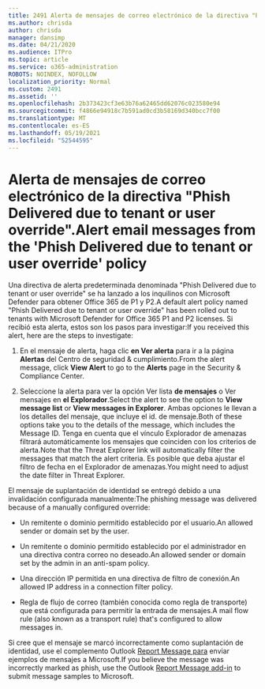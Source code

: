 ```yaml
---
title: 2491 Alerta de mensajes de correo electrónico de la directiva "Phish Delivered due to tenant or user override"
ms.author: chrisda
author: chrisda
manager: dansimp
ms.date: 04/21/2020
ms.audience: ITPro
ms.topic: article
ms.service: o365-administration
ROBOTS: NOINDEX, NOFOLLOW
localization_priority: Normal
ms.custom: 2491
ms.assetid: ''
ms.openlocfilehash: 2b373423cf3e63b76a62465dd62076c023580e94
ms.sourcegitcommit: f4866e94918c7b591ad0cd3b58169d340bcc7f00
ms.translationtype: MT
ms.contentlocale: es-ES
ms.lasthandoff: 05/19/2021
ms.locfileid: "52544595"
---
```

# <a name="alert-email-messages-from-the-phish-delivered-due-to-tenant-or-user-override-policy"></a><span data-ttu-id="67485-102">Alerta de mensajes de correo electrónico de la directiva "Phish Delivered due to tenant or user override".</span><span class="sxs-lookup"><span data-stu-id="67485-102">Alert email messages from the 'Phish Delivered due to tenant or user override' policy</span></span>

<span data-ttu-id="67485-103">Una directiva de alerta predeterminada denominada "Phish Delivered due to tenant or user override" se ha lanzado a los inquilinos con Microsoft Defender para obtener Office 365 de P1 y P2.</span><span class="sxs-lookup"><span data-stu-id="67485-103">A default alert policy named "Phish Delivered due to tenant or user override" has been rolled out to tenants with Microsoft Defender for Office 365 P1 and P2 licenses.</span></span> <span data-ttu-id="67485-104">Si recibió esta alerta, estos son los pasos para investigar:</span><span class="sxs-lookup"><span data-stu-id="67485-104">If you received this alert, here are the steps to investigate:</span></span>

1. <span data-ttu-id="67485-105">En el mensaje de alerta, haga clic **en Ver alerta** para ir a la página **Alertas** del Centro de seguridad & cumplimiento.</span><span class="sxs-lookup"><span data-stu-id="67485-105">From the alert message, click **View Alert** to go to the **Alerts** page in the Security & Compliance Center.</span></span>

2. <span data-ttu-id="67485-106">Seleccione la alerta para ver la opción Ver lista **de mensajes** o Ver mensajes en **el Explorador**.</span><span class="sxs-lookup"><span data-stu-id="67485-106">Select the alert to see the option to **View message list** or **View messages in Explorer**.</span></span> <span data-ttu-id="67485-107">Ambas opciones le llevan a los detalles del mensaje, que incluye el id. de mensaje.</span><span class="sxs-lookup"><span data-stu-id="67485-107">Both of these options take you to the details of the message, which includes the Message ID.</span></span> <span data-ttu-id="67485-108">Tenga en cuenta que el vínculo Explorador de amenazas filtrará automáticamente los mensajes que coinciden con los criterios de alerta.</span><span class="sxs-lookup"><span data-stu-id="67485-108">Note that the Threat Explorer link will automatically filter the messages that match the alert criteria.</span></span> <span data-ttu-id="67485-109">Es posible que deba ajustar el filtro de fecha en el Explorador de amenazas.</span><span class="sxs-lookup"><span data-stu-id="67485-109">You might need to adjust the date filter in Threat Explorer.</span></span>

<span data-ttu-id="67485-110">El mensaje de suplantación de identidad se entregó debido a una invalidación configurada manualmente:</span><span class="sxs-lookup"><span data-stu-id="67485-110">The phishing message was delivered because of a manually configured override:</span></span>

- <span data-ttu-id="67485-111">Un remitente o dominio permitido establecido por el usuario.</span><span class="sxs-lookup"><span data-stu-id="67485-111">An allowed sender or domain set by the user.</span></span>

- <span data-ttu-id="67485-112">Un remitente o dominio permitido establecido por el administrador en una directiva contra correo no deseado.</span><span class="sxs-lookup"><span data-stu-id="67485-112">An allowed sender or domain set by the admin in an anti-spam policy.</span></span>

- <span data-ttu-id="67485-113">Una dirección IP permitida en una directiva de filtro de conexión.</span><span class="sxs-lookup"><span data-stu-id="67485-113">An allowed IP address in a connection filter policy.</span></span>

- <span data-ttu-id="67485-114">Regla de flujo de correo (también conocida como regla de transporte) que está configurada para permitir la entrada de mensajes.</span><span class="sxs-lookup"><span data-stu-id="67485-114">A mail flow rule (also known as a transport rule) that's configured to allow messages in.</span></span>

<span data-ttu-id="67485-115">Si cree que el mensaje se marcó incorrectamente como suplantación de identidad, use el complemento Outlook [Report Message para](https://support.office.com/article/b5caa9f1-cdf3-4443-af8c-ff724ea719d2) enviar ejemplos de mensajes a Microsoft.</span><span class="sxs-lookup"><span data-stu-id="67485-115">If you believe the message was incorrectly marked as phish, use the Outlook [Report Message add-in](https://support.office.com/article/b5caa9f1-cdf3-4443-af8c-ff724ea719d2) to submit message samples to Microsoft.</span></span>

